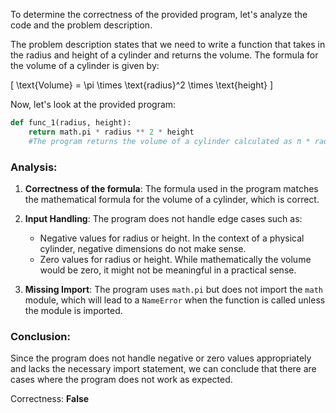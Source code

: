 To determine the correctness of the provided program, let's analyze the code and the problem description.

The problem description states that we need to write a function that takes in the radius and height of a cylinder and returns the volume. The formula for the volume of a cylinder is given by:

\[ \text{Volume} = \pi \times \text{radius}^2 \times \text{height} \]

Now, let's look at the provided program:

```python
def func_1(radius, height):
    return math.pi * radius ** 2 * height
    #The program returns the volume of a cylinder calculated as π * radius² * height
```

### Analysis:

1. **Correctness of the formula**: The formula used in the program matches the mathematical formula for the volume of a cylinder, which is correct.

2. **Input Handling**: The program does not handle edge cases such as:
   - Negative values for radius or height. In the context of a physical cylinder, negative dimensions do not make sense.
   - Zero values for radius or height. While mathematically the volume would be zero, it might not be meaningful in a practical sense.

3. **Missing Import**: The program uses `math.pi` but does not import the `math` module, which will lead to a `NameError` when the function is called unless the module is imported.

### Conclusion:

Since the program does not handle negative or zero values appropriately and lacks the necessary import statement, we can conclude that there are cases where the program does not work as expected.

Correctness: **False**